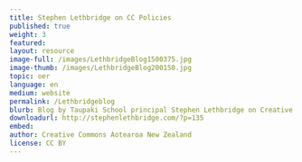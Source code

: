 ```yaml
---
title: Stephen Lethbridge on CC Policies
published: true
weight: 3
featured: 
layout: resource
image-full: /images/LethbridgeBlog1500375.jpg
image-thumb: /images/LethbridgeBlog200150.jpg
topic: oer
language: en
medium: website
permalink: /Lethbridgeblog
blurb: Blog by Taupaki School principal Stephen Lethbridge on Creative Commons policies
downloadurl: http://stephenlethbridge.com/?p=135
embed:
author: Creative Commons Aotearoa New Zealand
license: CC BY 
---
```


